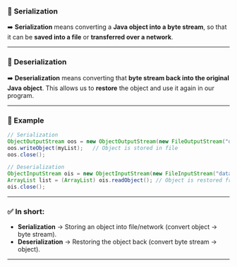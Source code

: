 ### 🔑 **Serialization**

➡️ **Serialization** means converting a **Java object into a byte stream**, so that it can be **saved into a file** or **transferred over a network**.

---

### 🔑 **Deserialization**

➡️ **Deserialization** means converting that **byte stream back into the original Java object**.
This allows us to **restore** the object and use it again in our program.

---

### 📌 Example

```java
// Serialization
ObjectOutputStream oos = new ObjectOutputStream(new FileOutputStream("data.txt"));
oos.writeObject(myList);   // Object is stored in file
oos.close();

// Deserialization
ObjectInputStream ois = new ObjectInputStream(new FileInputStream("data.txt"));
ArrayList list = (ArrayList) ois.readObject(); // Object is restored from file
ois.close();
```

---

### ✅ In short:

* **Serialization** → Storing an object into file/network (convert object → byte stream).
* **Deserialization** → Restoring the object back (convert byte stream → object).

---
